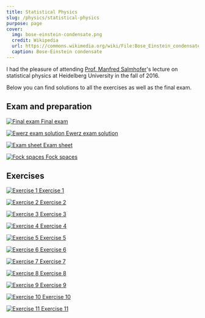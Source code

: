 ```yaml
---
title: Statistical Physics
slug: /physics/statistical-physics
purpose: page
cover:
  img: bose-einstein-condensate.png
  credit: Wikipedia
  url: https://commons.wikimedia.org/wiki/File:Bose_Einstein_condensate.png
  caption: Bose-Einstein condensate
---
```


I had the pleasure of attending [Prof. Manfred Salmhofer](http://www.thphys.uni-heidelberg.de/~salmhofer)'s lecture on statistical physics at Heidelberg University in the fall of 2016.

Below you can find solutions to all the exercises as well as the final exam.

## Exam and preparation

<div class="grid docs">

[![Final exam](thumbnails/final-exam.png) Final exam](pdfs/final-exam.pdf)

[![Ewerz exam solution](thumbnails/ewerz-sol.png) Ewerz exam solution](pdfs/ewerz-sol.pdf)

[![Exam sheet](thumbnails/exam-sheet.png) Exam sheet](pdfs/exam-sheet.pdf)

[![Fock spaces](thumbnails/fock-spaces.png) Fock spaces](pdfs/fock-spaces.pdf)

</div>

## Exercises

<div class="grid docs">

[![Exercise 1](thumbnails/sol-01.png) Exercise 1](pdfs/sol-01.pdf)

[![Exercise 2](thumbnails/sol-02.png) Exercise 2](pdfs/sol-02.pdf)

[![Exercise 3](thumbnails/sol-03.png) Exercise 3](pdfs/sol-03.pdf)

[![Exercise 4](thumbnails/sol-04.png) Exercise 4](pdfs/sol-04.pdf)

[![Exercise 5](thumbnails/sol-05.png) Exercise 5](pdfs/sol-05.pdf)

[![Exercise 6](thumbnails/sol-06.png) Exercise 6](pdfs/sol-06.pdf)

[![Exercise 7](thumbnails/sol-07.png) Exercise 7](pdfs/sol-07.pdf)

[![Exercise 8](thumbnails/sol-08.png) Exercise 8](pdfs/sol-08.pdf)

[![Exercise 9](thumbnails/sol-09.png) Exercise 9](pdfs/sol-09.pdf)

[![Exercise 10](thumbnails/sol-10.png) Exercise 10](pdfs/sol-10.pdf)

[![Exercise 11](thumbnails/sol-11.png) Exercise 11](pdfs/sol-11.pdf)

</div>
